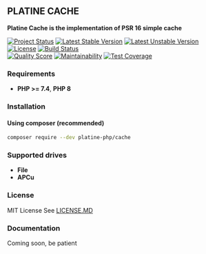 ## PLATINE CACHE
**Platine Cache is the implementation of PSR 16 simple cache**

[![Project Status](http://opensource.box.com/badges/active.svg)](http://opensource.box.com/badges)
[![Latest Stable Version](https://poser.pugx.org/platine-php/cache/v)](https://packagist.org/packages/platine-php/cache)
[![Latest Unstable Version](https://poser.pugx.org/platine-php/cache/v/unstable)](https://packagist.org/packages/platine-php/cache)
[![License](https://poser.pugx.org/platine-php/cache/license)](https://packagist.org/packages/platine-php/cache)
[![Build Status](https://img.shields.io/travis/platine-php/cache/develop.svg?style=flat-square)](https://travis-ci.com/platine-php/cache)  
[![Quality Score](https://img.shields.io/scrutinizer/g/platine-php/cache.svg?style=flat-square)](https://scrutinizer-ci.com/g/platine-php/cache)
[![Maintainability](https://api.codeclimate.com/v1/badges/f65efb8398437c54961b/maintainability)](https://codeclimate.com/github/platine-php/cache/maintainability)
[![Test Coverage](https://api.codeclimate.com/v1/badges/f65efb8398437c54961b/test_coverage)](https://codeclimate.com/github/platine-php/cache/test_coverage)

### Requirements 
- **PHP >= 7.4**, **PHP 8** 

### Installation
#### Using composer (recommended)
```bash
composer require --dev platine-php/cache
```

### Supported drives 
- **File**
- **APCu**

### License
MIT License See [LICENSE.MD](LICENSE.MD)

### Documentation 
Coming soon, be patient
